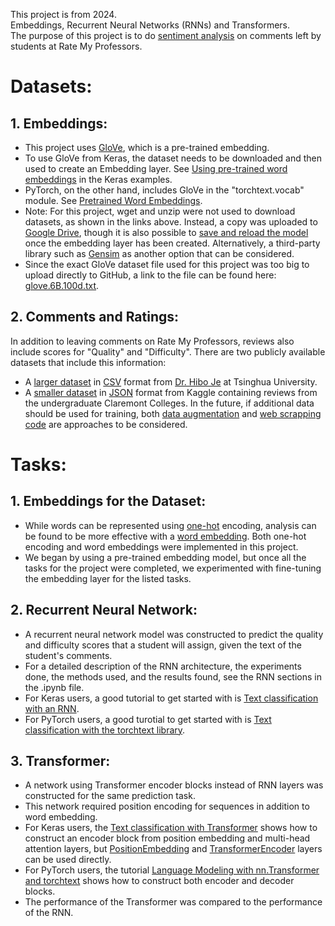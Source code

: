 This project is from 2024.<br/>
Embeddings, Recurrent Neural Networks (RNNs) and Transformers.<br/>
The purpose of this project is to do [sentiment analysis](https://en.wikipedia.org/wiki/Sentiment_analysis) on comments left by students at Rate My Professors.<br/>
# Datasets:
## 1. Embeddings:
  - This project uses [GloVe](https://nlp.stanford.edu/projects/glove/), which is a pre-trained embedding.
  - To use GloVe from Keras, the dataset needs to be downloaded and then used to create an Embedding layer. See [Using pre-trained word embeddings](https://keras.io/examples/nlp/pretrained_word_embeddings/) in the Keras examples.
  - PyTorch, on the other hand, includes GloVe in the "torchtext.vocab" module. See [Pretrained Word Embeddings](https://docs.pytorch.org/text/stable/vocab.html#pretrained-word-embeddings).
  - Note: For this project, wget and unzip were not used to download datasets, as shown in the links above. Instead, a copy was uploaded to [Google Drive](https://colab.research.google.com/notebooks/io.ipynb#scrollTo=c2W5A2px3doP), though it is also possible to [save and reload the model](https://www.tensorflow.org/guide/keras/serialization_and_saving) once the embedding layer has been created. Alternatively, a third-party library such as [Gensim](https://radimrehurek.com/gensim/) as another option that can be considered.
  - Since the exact GloVe dataset file used for this project was too big to upload directly to GitHub, a link to the file can be found here: [glove.6B.100d.txt](https://drive.google.com/file/d/1noXy3tqw2FI3QWe7W9Chodhk_eKOw721/view?usp=drive_link).
## 2. Comments and Ratings:
In addition to leaving comments on Rate My Professors, reviews also include scores for "Quality" and "Difficulty". There are two publicly available datasets that include this information:
  - A [larger dataset](https://data.mendeley.com/datasets/fvtfjyvw7d/2) in [CSV](https://docs.python.org/3/library/csv.html) format from [Dr. Hibo Je](https://data.mendeley.com/datasets/fvtfjyvw7d/2) at Tsinghua University.
  - A [smaller dataset](https://www.kaggle.com/datasets/tilorc/rate-my-professor-reviews-5c-colleges) in [JSON](https://docs.python.org/3/library/json.html) format from Kaggle containing reviews from the undergraduate Claremont Colleges.
In the future, if additional data should be used for training, both [data augmentation](https://neptune.ai/blog/data-augmentation-nlp) and [web scrapping code](https://pypi.org/project/RateMyProfessorAPI/) are approaches to be considered.

# Tasks:
## 1. Embeddings for the Dataset:
  - While words can be represented using [one-hot](https://en.wikipedia.org/wiki/One-hot) encoding, analysis can be found to be more effective with a [word embedding](https://en.wikipedia.org/wiki/Word_embedding). Both one-hot encoding and word embeddings were implemented in this project.
  - We began by using a pre-trained embedding model, but once all the tasks for the project were completed, we experimented with fine-tuning the embedding layer for the listed tasks.
## 2. Recurrent Neural Network:
  - A recurrent neural network model was constructed to predict the quality and difficulty scores that a student will assign, given the text of the student's comments.
  - For a detailed description of the RNN architecture, the experiments done, the methods used, and the results found, see the RNN sections in the .ipynb file.
  - For Keras users, a good tutorial to get started with is [Text classification with an RNN](https://www.tensorflow.org/text/tutorials/text_classification_rnn).
  - For PyTorch users, a good turotial to get started with is [Text classification with the torchtext library](https://pytorch.org/tutorials/beginner/text_sentiment_ngrams_tutorial.html).
## 3. Transformer:
  - A network using Transformer encoder blocks instead of RNN layers was constructed for the same prediction task.
  - This network required position encoding for sequences in addition to word embedding.
  - For Keras users, the [Text classification with Transformer](https://keras.io/examples/nlp/text_classification_with_transformer/) shows how to construct an encoder block from position embedding and multi-head attention layers, but [PositionEmbedding](https://keras.io/keras_hub/api/modeling_layers/position_embedding/) and [TransformerEncoder](https://keras.io/keras_hub/api/modeling_layers/transformer_encoder/) layers can be used directly.
  - For PyTorch users, the tutorial [Language Modeling with nn.Transformer and torchtext](https://pytorch.org/tutorials/beginner/transformer_tutorial.html) shows how to construct both encoder and decoder blocks.
  - The performance of the Transformer was compared to the performance of the RNN.
